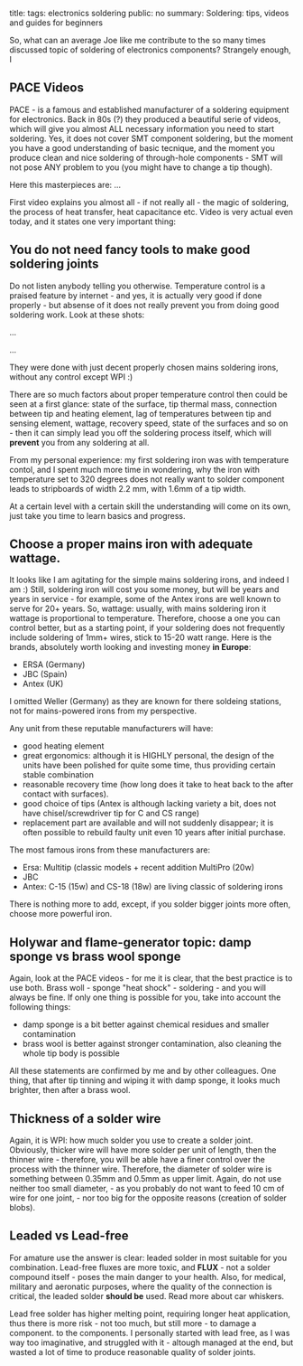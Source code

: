 title: 
tags: electronics
      soldering
public: no
summary: Soldering: tips, videos and guides for beginners

So, what can an average Joe like me contribute to the so many times discussed
topic of soldering of electronics components? Strangely enough, I

## PACE Videos
PACE - is a famous and established manufacturer of a soldering equipment for
electronics. Back in 80s (?) they produced a beautiful serie of videos, which
will give you almost ALL necessary information you need to start soldering. Yes,
it does not cover SMT component soldering, but the moment you have a good
understanding of basic tecnique, and the moment you produce clean and nice
soldering of through-hole components - SMT will not pose ANY problem to you (you
might have to change a tip though).

Here this masterpieces are:
...

First video explains you almost all - if not really all - the magic of
soldering, the process of heat transfer, heat capacitance etc. Video is very
actual even today, and it states one very important thing:

## You do not need fancy tools to make good soldering joints
Do not listen anybody telling you otherwise. Temperature control is a praised
feature by internet - and yes, it is actually very good if done properly - but
absense of it does not really prevent you from doing good soldering work. Look
at these shots:

...

...

They were done with just decent properly chosen mains soldering irons, without
any control except WPI :)

There are so much factors about proper temperature control then could
be seen at a first glance: state of the surface, tip thermal mass, connection between
tip and heating element, lag of temperatures between tip and sensing element, wattage, recovery
speed, state of the surfaces and so on - then it can simply lead you off the
soldering process itself, which will **prevent** you from any soldering at all.

From my personal experience:  my first soldering iron was with temperature
contol, and I spent much more time in wondering, why the iron with temperature set to
320 degrees does not really want to solder component leads to stripboards of
width 2.2 mm, with 1.6mm of a tip width.

At a certain level with a certain skill the understanding will come on its own,
just take you time to learn basics and progress.

## Choose a proper mains iron with adequate wattage.
It looks like I am agitating for the simple mains soldering irons, and indeed I
am :) Still, soldering iron will cost you some money, but will be years and
years in service - for example, some of the Antex irons are well known to serve
for 20+ years.
So, wattage: usually, with mains soldering iron it wattage is proportional to
temperature. Therefore, choose a one you can control better, but as a starting
point, if your soldering does not frequently include soldering of 1mm+ wires,
stick to 15-20 watt range. Here is the brands, absolutely worth looking and
investing money **in Europe**:

- ERSA (Germany)
- JBC (Spain)
- Antex (UK)

I omitted Weller (Germany) as they are known for there soldeing stations, not
for mains-powered irons  from my perspective.

Any unit from these reputable manufacturers will have:

- good heating element
- great ergonomics: although it is HIGHLY personal, the design of the units
  have been polished for quite some time,  thus providing certain stable
  combination
- reasonable recovery time (how long does it take to heat back to the
  after contact with surfaces).
- good choice of tips (Antex is although lacking variety a bit, does not have
  chisel/screwdriver tip for C and CS range)
- replacement part are available and will not suddenly disappear; it is often
  possible to rebuild faulty unit even 10 years after initial purchase.

The most famous irons from these manufacturers are:

- Ersa: Multitip (classic models + recent addition MultiPro (20w)
- JBC 
- Antex: C-15 (15w) and CS-18 (18w) are living classic of soldering irons

There is nothing more to add, except, if you solder bigger joints more often,
choose more powerful iron.

## Holywar and flame-generator topic: damp sponge vs brass wool sponge
Again, look at the PACE videos - for me it is clear, that the best practice is
to use both. Brass woll - sponge "heat shock" - soldering - and you will always
be fine. If only one thing is possible for you, take into account the following
things:
- damp sponge is a bit better against chemical residues and smaller
  contamination
- brass wool is better against stronger contamination, also cleaning the whole
  tip body is possible

All these statements are confirmed by me and by other colleagues. One thing, that
after tip tinning and wiping it with damp sponge, it looks much brighter, then
after a brass wool.

## Thickness of a solder wire
Again, it is WPI: how much solder you use to create a solder joint. Obviously,
thicker wire will have more solder per unit of length, then the thinner wire -
therefore, you will be able have a finer control over the process with the
thinner wire. Therefore, the diameter of solder wire is something between 0.35mm
and 0.5mm as upper limit. Again, do not use neither too small diameter, - as you
probably do not want to feed 10 cm of wire for one joint, - nor too big for the
opposite reasons (creation of solder blobs).

## Leaded vs Lead-free
For amature use the answer is clear: leaded solder in most suitable for you
combination. Lead-free fluxes are more toxic, and **FLUX** - not a solder
compound itself - poses the main danger to your health. Also, for medical, military and aeronatic
purposes, where the quality of the connection is critical, the leaded solder
**should be** used. Read more about car whiskers.

Lead free solder has higher melting point, requiring longer heat application,
thus there is more risk - not too much, but still more - to damage a component.
to the components. I personally started with lead free, as I was way too
imaginative, and struggled with it - altough managed at the end, but wasted a
lot of time to produce reasonable quality of solder joints.
